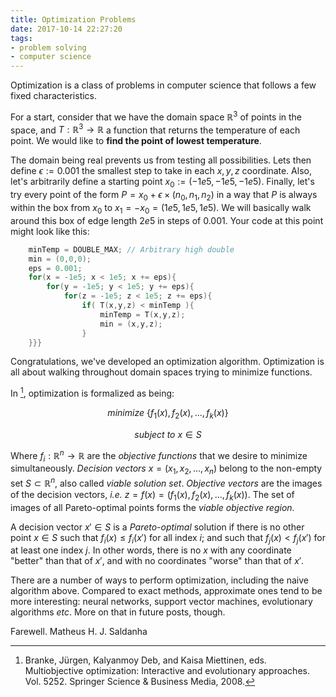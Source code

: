 ```yaml
---
title: Optimization Problems
date: 2017-10-14 22:27:20
tags:
- problem solving
- computer science
---
```


Optimization is a class of problems in computer science that follows a few fixed characteristics.

For a start, consider that we have the domain space $\mathbb{R}^3$ of points in the space, and $T: \mathbb{R}^3 \rightarrow \mathbb{R}$ a function that returns the temperature of each point. We would like to **find the point of lowest temperature**.

The domain being real prevents us from testing all possibilities. Lets then define $\epsilon := 0.001$ the smallest step to take in each $x, y, z$ coordinate. Also, let's arbitrarily define a starting point $x_0 := (-1e5, -1e5, -1e5)$. Finally, let's try every point of the form $P = x_0 + \epsilon \times (n_0,n_1,n_2)$ in a way that $P$ is always within the box from $x_0$ to $x_1 = -x_0 = (1e5, 1e5, 1e5)$. We will basically walk around this box of edge length $2e5$ in steps of $0.001$. Your code at this point might look like this:

```C
	minTemp = DOUBLE_MAX; // Arbitrary high double
	min = (0,0,0);
	eps = 0.001;
	for(x = -1e5; x < 1e5; x += eps){
		for(y = -1e5; y < 1e5; y += eps){
			for(z = -1e5; z < 1e5; z += eps){
				if( T(x,y,z) < minTemp ){
					minTemp = T(x,y,z);
					min = (x,y,z);
				}
	}}}
```

Congratulations, we've developed an optimization algorithm. Optimization is all about walking throughout domain spaces trying to minimize functions.

In [^1], optimization is formalized as being:

$$minimize\ \{f_1(x), f_2(x), ..., f_k(x)\}$$

$$subject\ to\ x \in S$$

Where $f_i: \mathbb{R}^n \to \mathbb{R}$ are the *objective functions* that we desire to minimize simultaneously. *Decision vectors* $x = (x_1, x_2, ..., x_n)$ belong to the non-empty set $S \subset \mathbb{R}^n$, also called *viable solution set*. *Objective vectors* are the images of the decision vectors, *i.e.* $z = f(x) = (f_1(x), f_2(x), ..., f_k(x))$. The set of images of all Pareto-optimal points forms the *viable objective region*.

A decision vector $x' \in S$ is a *Pareto-optimal* solution if there is no other point $x \in S$ such that $f_i(x) \leq f_i(x')$ for all index $i$; and such that $f_j(x) < f_j(x')$ for at least one index $j$. In other words, there is no $x$ with any coordinate "better" than that of $x'$, and with no coordinates "worse" than that of $x'$.

There are a number of ways to perform optimization, including the naive algorithm above. Compared to exact methods, approximate ones tend to be more interesting: neural networks, support vector machines, evolutionary algorithms *etc*. More on that in future posts, though.

Farewell.
Matheus H. J. Saldanha

[^1]: Branke, Jürgen, Kalyanmoy Deb, and Kaisa Miettinen, eds. Multiobjective optimization: Interactive and evolutionary approaches. Vol. 5252. Springer Science & Business Media, 2008.

